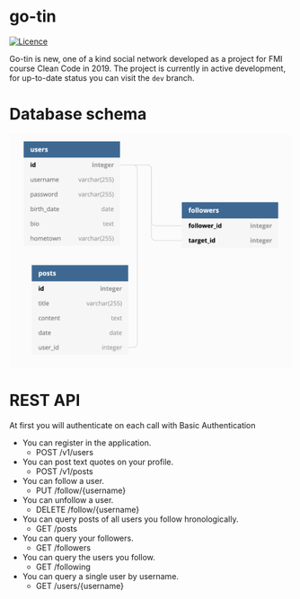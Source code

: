 # go-tin
[![Licence](https://img.shields.io/github/license/cc2k19/go-tin.svg?style=popout)](https://github.com/cc2k19/go-tin/blob/master/LICENSE)


Go-tin is new, one of a kind social network developed as a project for FMI course Clean Code in 2019.
The project is currently in active development, for up-to-date status you can visit the `dev` branch.

# Database schema

![db_model](docs/images/db_schema.png)

# REST API
At first you will authenticate on each call with Basic Authentication

- You can register in the application.
  -  POST /v1/users <json-body>
- You can post text quotes on your profile.
  -  POST /v1/posts <json-body>
- You can  follow a user.
  -  PUT /follow/{username}
- You can unfollow a user.
  -  DELETE /follow/{username}
- You can query posts of all users you follow hronologically.
  -  GET /posts
- You can query your followers.
  -  GET /followers
- You can query the users you follow.
  -  GET /following
- You can query a single user by username.
  -  GET /users/{username}